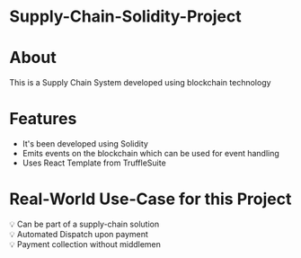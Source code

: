 # Supply-Chain-Solidity-Project

# About 

This is a Supply Chain System developed using blockchain technology

# Features
- It's been developed using Solidity  <br />
- Emits events on the blockchain which can be used for event handling
- Uses React Template from TruffleSuite


# Real-World Use-Case for this Project

💡 Can be part of a supply-chain solution  <br />
💡 Automated Dispatch upon payment  <br />
💡 Payment collection without middlemen 

